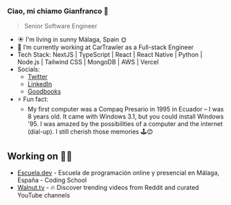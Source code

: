 ### Ciao, mi chiamo Gianfranco 👋

> Senior Software Engineer 

- ☀️ I'm living in sunny Málaga, Spain 🌞
- 🔭 I’m currently working at CarTrawler as a Full-stack Engineer
- Tech Stack: NextJS | TypeScript | React | React Native | Python | Node.js | Tailwind CSS | MongoDB | AWS | Vercel
- Socials:
  - [Twitter](https://twitter.com/gianpaj)
  - [LinkedIn](https://linkedin.com/in/gianpaj)
  - [Goodbooks](https://www.goodreads.com/user/show/10470860-gianfranco)
- ⚡ Fun fact:
  - My first computer was a Compaq Presario in 1995 in Ecuador – I was 8 years old. It came with Windows 3.1, but you could install Windows '95. I was amazed by the possibilities of a computer and the internet (dial-up). I still cherish those memories 🕹️😊

## Working on 👨‍💻

<!-- - **CoMaking Malaga** - An upcoming Hackerspace / Makerspace for meeting new people and making cool stuff. -->
- [Escuela.dev](https://escuela.dev/) - Escuela de programación online y presencial en Málaga, España - Coding School
- [Walnut.tv](https://walnut.tv/) - 🔥 Discover trending videos from Reddit and curated YouTube channels
<!-- - [SexyVoice.ai](https://sexyvoice.ai/) - An AI-powered chatbot 😉 AI Girlfriend. AI Friend. AI Lover. AI Companion. AI Virtual Girlfriend. AI Virtual Friend. -->
